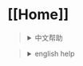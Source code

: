 # [[Home]]

> <details><summary>中文帮助</summary>
>
>
> </details>
>

> <details><summary>english help</summary>
> 
>> <details open><summary>instructions</summary>[[ModMdo]]</details>
>> <details><summary>what work of ModMdo</summary>[[ModMdoWorks]]</details>
>> <details><summary>how to use</summary>[[ModMdoUse]]</details>
>> 
>> 
>
> </details>
